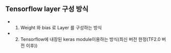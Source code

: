 ## Tensorflow layer 구성 방식
* 1) Weight 와 bias 로 Layer 를 구성하는 방식
* 2) Tensorflow에 내장된 keras module이용하는 방식(최신 버전 한정(TF2.0 버전 이후))
